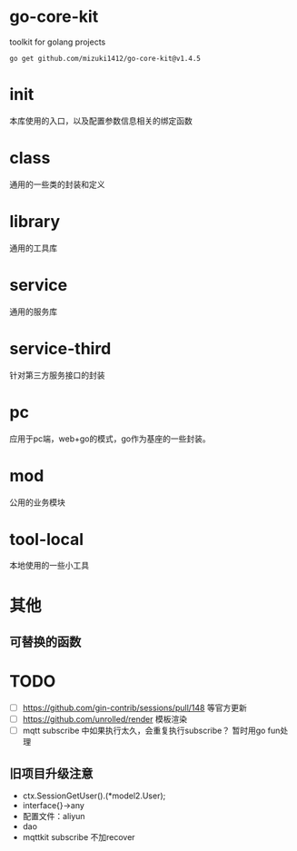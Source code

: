 
# go-core-kit

toolkit for golang projects

`go get github.com/mizuki1412/go-core-kit@v1.4.5`

# init
本库使用的入口，以及配置参数信息相关的绑定函数

# class
通用的一些类的封装和定义

# library
通用的工具库

# service
通用的服务库

# service-third
针对第三方服务接口的封装

# pc
应用于pc端，web+go的模式，go作为基座的一些封装。

# mod
公用的业务模块

# tool-local
本地使用的一些小工具

# 其他

## 可替换的函数

# TODO

- [ ] https://github.com/gin-contrib/sessions/pull/148 等官方更新
- [ ] https://github.com/unrolled/render 模板渲染
- [ ] mqtt subscribe 中如果执行太久，会重复执行subscribe？ 暂时用go fun处理

## 旧项目升级注意

- ctx.SessionGetUser().(*model2.User); 
- interface{}->any
- 配置文件：aliyun
- dao
- mqttkit subscribe 不加recover